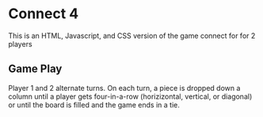 # Connect 4
This is an HTML, Javascript, and CSS version of the game connect for  for 2 players

## Game Play
Player 1 and 2 alternate turns. On each turn, a piece is dropped down a column until a player gets four-in-a-row (horizizontal, vertical, or diagonal) or until the board is filled and the game ends in a tie.
